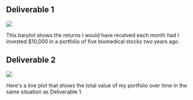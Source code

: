 ## Deliverable 1

![](moneybar)

This barplot shows the returns I would have received each month had I invested $10,000 in a portfolio of five biomedical stocks two years ago.


## Deliverable 2

![](moneyline)

Here's a line plot that shows the total value of my portfolio over time in the same situation as Deliverable 1.
